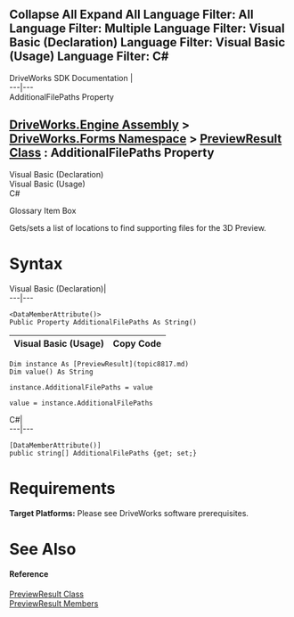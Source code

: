 Collapse All Expand All Language Filter: All  Language Filter: Multiple  Language Filter: Visual Basic (Declaration) Language Filter: Visual Basic (Usage) Language Filter: C#  
---  
DriveWorks SDK Documentation  |   
---|---  
AdditionalFilePaths Property   
  
[DriveWorks.Engine Assembly](topic2156.md) > [DriveWorks.Forms Namespace](topic7266.md) > [PreviewResult Class](topic8817.md) : AdditionalFilePaths Property  
---  
  
Visual Basic (Declaration)    
Visual Basic (Usage)    
C# 

Glossary Item Box

Gets/sets a list of locations to find supporting files for the 3D Preview. 

# Syntax

Visual Basic (Declaration)|   
---|---  
      
    
    <DataMemberAttribute()>
    Public Property AdditionalFilePaths As String()  
  
Visual Basic (Usage)| Copy Code  
---|---  
      
    
    Dim instance As [PreviewResult](topic8817.md)
    Dim value() As String
     
    instance.AdditionalFilePaths = value
     
    value = instance.AdditionalFilePaths  
  
C#|   
---|---  
      
    
    [DataMemberAttribute()]
    public string[] AdditionalFilePaths {get; set;}  
  
# Requirements

**Target Platforms:** Please see DriveWorks software prerequisites.

# See Also

#### Reference

[PreviewResult Class](topic8817.md)   
[PreviewResult Members](topic8818.md)


